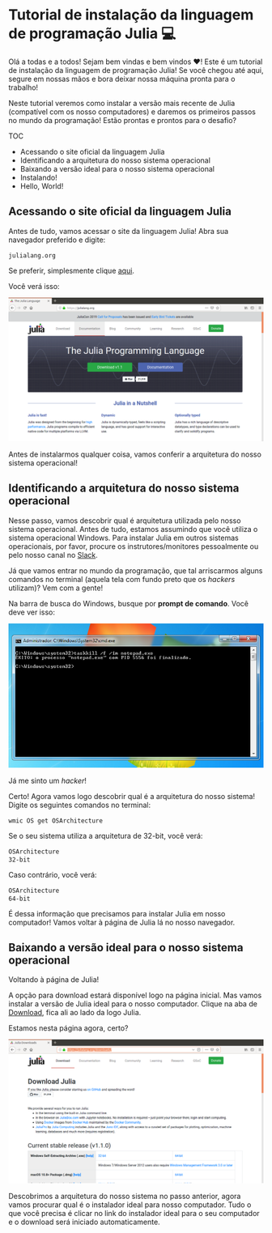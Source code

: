 # Tutorial de instalação da linguagem de programação Julia :computer:

Olá a todas e a todos! Sejam bem vindas e bem vindos :heart:! Este é um tutorial de instalação da linguagem de programação Julia! Se você chegou até aqui, segure em nossas mãos e bora deixar nossa máquina pronta para o trabalho!

Neste tutorial veremos como instalar a versão mais recente de Julia (compatível com os nosso computadores) e daremos os primeiros passos no mundo da programação! Estão prontas e prontos para o desafio?

TOC

- Acessando o site oficial da linguagem Julia
- Identificando a arquitetura do nosso sistema operacional
- Baixando a versão ideal para o nosso sistema operacional
- Instalando!
- Hello, World!

## Acessando o site oficial da linguagem Julia

Antes de tudo, vamos acessar o site da linguagem Julia! Abra sua navegador preferido e digite:

```
julialang.org
```

Se preferir, simplesmente clique [aqui](https://julialang.org/).

Você verá isso:

![](src/00_julia-front.png)

Antes de instalarmos qualquer coisa, vamos conferir a arquitetura do nosso sistema operacional!

## Identificando a arquitetura do nosso sistema operacional

<!--
TODO: A instalação no Windows 7 necessita de pacotes adicionais
BODY: Comando para descobrir qual é a versão do Windows pelo terminal: https://www.windows-commandline.com/find-windows-os-version-from-command/
-->

Nesse passo, vamos descobrir qual é arquitetura utilizada pelo nosso sistema operacional. Antes de tudo, estamos assumindo que você utiliza o sistema operacional Windows. Para instalar Julia em outros sistemas operacionais, por favor, procure os instrutores/monitores pessoalmente ou pelo nosso canal no [Slack](http://julia-diversity-ptbr.slack.com).

Já que vamos entrar no mundo da programação, que tal arriscarmos alguns comandos no terminal (aquela tela com fundo preto que os *hackers* utilizam)? Vem com a gente!

Na barra de busca do Windows, busque por **prompt de comando**. Você deve ver isso:

![](src/02_prompt-win.png)

Já me sinto um *hacker*!

Certo! Agora vamos logo descobrir qual é a arquitetura do nosso sistema! Digite os seguintes comandos no terminal:

```
wmic OS get OSArchitecture
```

Se o seu sistema utiliza a arquitetura de 32-bit, você verá:

```
OSArchitecture
32-bit
```

Caso contrário, você verá:

```
OSArchitecture
64-bit
```

É dessa informação que precisamos para instalar Julia em nosso computador! Vamos voltar à página de Julia lá no nosso navegador.

## Baixando a versão ideal para o nosso sistema operacional

Voltando à página de Julia!

A opção para download estará disponível logo na página inicial. Mas vamos instalar a versão de Julia ideal para o nosso computador. Clique na aba de [Download](https://julialang.org/downloads/), fica ali ao lado da logo Julia.

Estamos nesta página agora, certo?

![](src/01_julia-download.png)

Descobrimos a arquitetura do nosso sistema no passo anterior, agora vamos procurar qual é o instalador ideal para nosso computador. Tudo o que você precisa é clicar no link do instalador ideal para o seu computador e o download será iniciado automaticamente.
